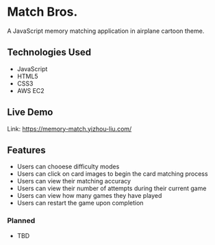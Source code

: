 # Match Bros.

A JavaScript memory matching application in airplane cartoon theme.

## Technologies Used

- JavaScript
- HTML5
- CSS3
- AWS EC2

## Live Demo

Link: https://memory-match.yizhou-liu.com/

## Features

- Users can chooese difficulty modes 
- Users can click on card images to begin the card matching process
- Users can view their matching accuracy
- Users can view their number of attempts during their current game
- Users can view how many games they have played
- Users can restart the game upon completion

### Planned
* TBD
